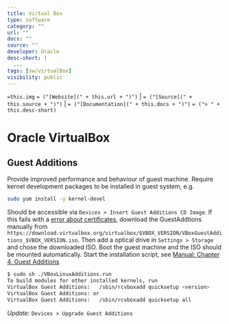 ```yaml
---
title: Virtual Box
type: software
category: ""
url: ""
docs: ""
source: ""
developer: Oracle
desc-short: |
  ...
tags: [sw/virtualBox]
visibility: public
---
```

`=this.img` `= ("[Website](" + this.url + ")")` |  `= ("[Source](" + this.source + ")")` | `= ("[Documentation](" + this.docs + ")")`
`= ("> " + this.desc-short)`

# Oracle VirtualBox
## Guest Additions
Provide improved performance and behaviour of guest machine. Require kernel development packages to be installed in guest system, e.g.
```bash
sudo yum install -y kernel-devel
```

Should be accessible via `Devices > Insert Guest Additions CD Image`. If this fails with a [error about certificates](https://www.virtualbox.org/ticket/20628), download the GuestAddtions manually from `https://download.virtualbox.org/virtualbox/$VBOX_VERSION/VBoxGuestAdditions_$VBOX_VERSION.iso`. Then add a optical drive in `Settings > Storage` and chose the downloaded ISO. Boot the guest machine and the ISO should be mounted automatically. Start the installation script, see [Manual: Chapter 4. Guest Additions](https://www.virtualbox.org/manual/ch04.html)
```bash
$ sudo sh ./VBoxLinuxAdditions.run
To build modules for other installed kernels, run
VirtualBox Guest Additions:   /sbin/rcvboxadd quicksetup <version>
VirtualBox Guest Additions: or
VirtualBox Guest Additions:   /sbin/rcvboxadd quicksetup all
```

*Update:* `Devices > Upgrade Guest Additions`
